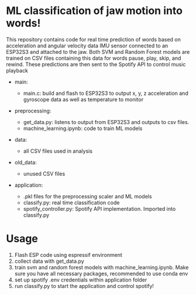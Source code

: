 # ML classification of jaw motion into words!

This repository contains code for real time prediction of words based on acceleration and angular velocity data IMU sensor connected to an ESP32S3 and attached to the jaw. Both SVM and Random Forest models are trained on CSV files containing this data for words pause, play, skip, and rewind. These predictions are then sent to the Spotify API to control music playback

- main:
    - main.c: build and flash to ESP32S3 to output x, y, z acceleration and gyroscope data as well as temperature to monitor

- preprocessing:
    - get_data.py: listens to output from ESP32S3 and outputs to csv files. 
    - machine_learning.ipynb: code to train ML models

- data:
    - all CSV files used in analysis

- old_data:
    - unused CSV files

- application:
    - .pkl files for the preprocessing scaler and ML models
    - classify.py: real time classification code
    - spotify_controller.py: Spotify API implementation. Imported into classify.py



# Usage

1. Flash ESP code using espressif environment
2. collect data with get_data.py
3. train svm and random forest models with machine_learning.ipynb. Make sure you have all necessary packages, recommended to use conda env
4. set up spotify .env credentials within application folder 
5. run classify.py to start the application and control spotify!
